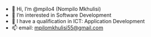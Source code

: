 - 👋 Hi, I’m @mpilo4 (Nompilo Mkhulisi)
- 👀 I’m interested in Software Development 
- 🌱 I have a qualification in ICT: Application Development 
- 📫 email: mpilomkhulisi55@gmail.com 

<!---
mpilo4/mpilo4 is a ✨ special ✨ repository because its `README.md` (this file) appears on your GitHub profile.
You can click the Preview link to take a look at your changes.
--->
